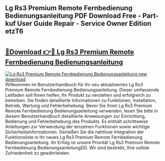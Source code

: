 ## Lg Rs3 Premium Remote Fernbedienung Bedienungsanleitung PDF Download Free - Part-kuf User Guide Repair - Service Owner Edition etzT6

# <h2><a href="http://df5uh9.blite.top/?on=Lg+Rs3+Premium+Remote+Fernbedienung+Bedienungsanleitung">🔗Download 👉🔴 Lg Rs3 Premium Remote Fernbedienung Bedienungsanleitung</a></h2>

[![Lg Rs3 Premium Remote Fernbedienung Bedienungsanleitung new download](https://i.imgur.com/lujVjoI.png)](http://df5uh9.blite.top/?on=Lg+Rs3+Premium+Remote+Fernbedienung+Bedienungsanleitung)
Willkommen im Benutzerhandbuch für Ihr neu aktualisiertes Lg Rs3 Premium Remote Fernbedienung Bedienungsanleitung. Dieser umfassende Leitfaden soll Ihnen helfen, Ihr Produkt zu verstehen und erfolgreich zu betreiben. Sie finden detaillierte Informationen zu Funktionen, Installation, Betrieb, Wartung und Fehlerbehebung. Bevor Sie Ihren Lg Rs3 Premium Remote Fernbedienung Bedienungsanleitung verwenden, lesen Sie bitte in diesem Benutzerhandbuch detaillierte Anweisungen zur Einrichtung, Bedienung und Fehlerbehebung des Produkts. Es enthält schrittweise Anleitungen zur Verwendung der einzelnen Funktionen sowie wichtige Sicherheitsinformationen. Genießen Sie die nahtlose Integration der Funktionsliste in Ihr neues Lg Rs3 Premium Remote Fernbedienung Bedienungsanleitung. Ihr Erfolg ist unsere Priorität Lg Rs3 Premium Remote Fernbedienung BedienungsanleitungDD. Wir sind bestrebt, Ihre vollste Zufriedenheit zu gewährleisten.
